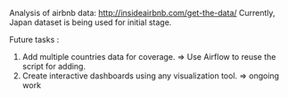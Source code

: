 Analysis of airbnb data: http://insideairbnb.com/get-the-data/
Currently, Japan dataset is being used for initial stage.

Future tasks :
1. Add multiple countries data for coverage. => Use Airflow to reuse the script for adding.
2. Create interactive dashboards using any visualization tool.  => ongoing work 

